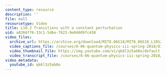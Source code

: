 ```yaml
---
content_type: resource
description: ''
file: null
resourcetype: Video
title: L10.2 Transitions with a constant perturbation
uid: a8266f76-33c1-5d6e-7623-9e04609fc458
video_files:
  archive_url: https://archive.org/download/MIT8.06S18/MIT8_06S18_L10S2_300k.mp4
  video_captions_file: /courses/8-06-quantum-physics-iii-spring-2018/d35cf203f5325f68a99bed98933cd470_qk6l3z5ab0o.vtt
  video_thumbnail_file: https://img.youtube.com/vi/qk6l3z5ab0o/default.jpg
  video_transcript_file: /courses/8-06-quantum-physics-iii-spring-2018/5ef932c89185beaa6a220720ea66dd36_qk6l3z5ab0o.pdf
video_metadata:
  youtube_id: qk6l3z5ab0o
---
```

